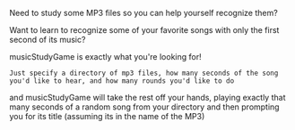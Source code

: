 Need to study some MP3 files so you can help yourself recognize them?

Want to learn to recognize some of your favorite songs with only
the first second of its music?

musicStudyGame is exactly what you're looking for! 

	Just specify a directory of mp3 files, how many seconds of the song you'd like to hear, and how many rounds you'd like to do
and musicStudyGame will take the rest off your hands, playing exactly that many seconds of a random song from your directory and then 
prompting you for its title (assuming its in the name of the MP3)

